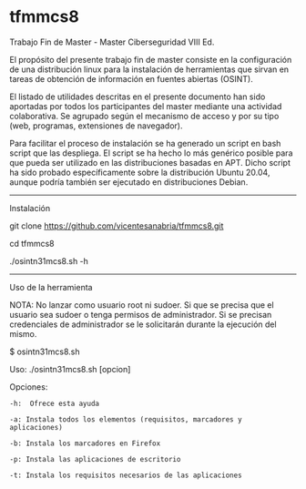 # tfmmcs8
Trabajo Fin de Master - Master Ciberseguridad VIII Ed.

El propósito del presente trabajo fin de master consiste en la configuración
de una distribución linux para la instalación de herramientas que sirvan en
tareas de obtención de información en fuentes abiertas (OSINT).

El listado de utilidades descritas en el presente documento han sido aportadas por
todos los participantes del master mediante una actividad colaborativa. Se agrupado
según el mecanismo de acceso y por su tipo (web, programas, extensiones
de navegador).

Para facilitar el proceso de instalación se ha generado un script en bash script
que las despliega. El script se ha hecho lo más genérico posible para que pueda
ser utilizado en las distribuciones basadas en APT. Dicho script ha sido probado
específicamente sobre la distribución Ubuntu 20.04, aunque podría también ser
ejecutado en distribuciones Debian.

----------------------------------------------------------------------------------

Instalación

git clone https://github.com/vicentesanabria/tfmmcs8.git

cd tfmmcs8

./osintn31mcs8.sh -h


----------------------------------------------------------------------------------

Uso de la herramienta

NOTA: No lanzar como usuario root ni sudoer. Si que se precisa que el usuario sea 
sudoer o tenga permisos de administrador. Si se precisan credenciales de administrador
se le solicitarán durante la ejecución del mismo.

$ osintn31mcs8.sh 

Uso: ./osintn31mcs8.sh [opcion]

Opciones:

	-h:  Ofrece esta ayuda
	
	-a: Instala todos los elementos (requisitos, marcadores y aplicaciones)
	
	-b: Instala los marcadores en Firefox
	
	-p: Instala las aplicaciones de escritorio
	
	-t: Instala los requisitos necesarios de las aplicaciones
	
